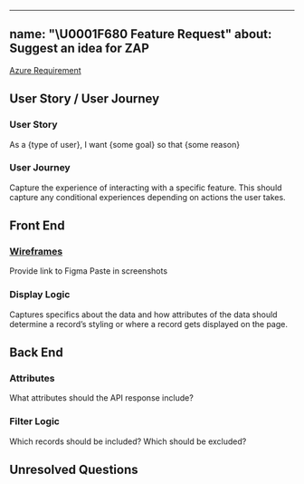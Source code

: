 <!-- Don't forget to add labels to this issue! -->
---
name: "\U0001F680 Feature Request"
about: Suggest an idea for ZAP
---

[Azure Requirement](#)

<!-- For Feature Requests/Enhancements -->
## User Story / User Journey
### User Story
As a {type of user}, I want {some goal} so that {some reason}
### User Journey
Capture the experience of interacting with a specific feature. This should capture any conditional experiences depending on actions the user takes.

## Front End
### [Wireframes](#)
Provide link to Figma
Paste in screenshots

### Display Logic
Captures specifics about the data and how attributes of the data should determine a record’s styling or where a record gets displayed on the page.

## Back End
### Attributes
What attributes should the API response include?
### Filter Logic
Which records should be included? Which should be excluded?

## Unresolved Questions
